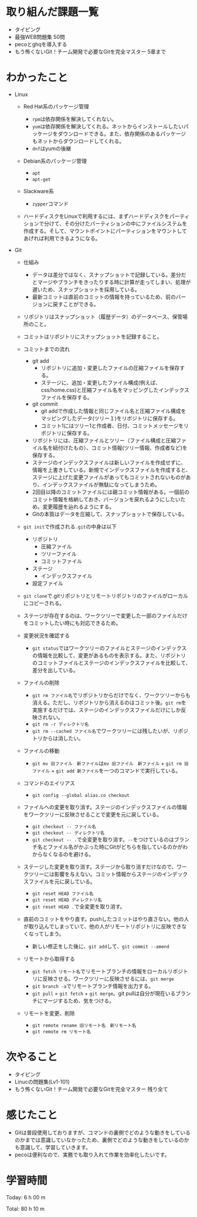 # 取り組んだ課題一覧
- タイピング
- 最強WEB問題集 50問
- pecoとghqを導入する
- もう怖くないGit！チーム開発で必要なGitを完全マスター 5章まで

# わかったこと

- Linux
  - Red Hat系のパッケージ管理
    - `rpm`は依存関係を解決してくれない。
    - `yum`は依存関係を解決してくれる。ネットからインストールしたいパッケージをダウンロードできる。また、依存関係のあるパッケージもネットからダウンロードしてくれる。
    - `dnf`はyumの後継
  - Debian系のパッケージ管理
    - `apt`
    - `apt-get`
  - Slackware系
    - `zypper`コマンド

  - ハードディスクをLinuxで利用するには、まずハードディスクをパーティションで分けて、その分けたパーティションの中にファイルシステムを作成する。そして、マウントポイントにパーティションをマウントしてあげれば利用できるようになる。

- Git
  - 仕組み
    - データは差分ではなく、スナップショットで記録している。差分だとマージやブランチをきったりする時に計算が走ってしまい、処理が遅いため、スナップショットを採用している。
    - 最新コミットは直前のコミットの情報を持っているため、前のバージョンに戻すことができる。
  - リポジトリはスナップショット（履歴データ）のデータベース、保管場所のこと。
  - コミットはリポジトリにスナップショットを記録すること。

  - コミットまでの流れ
    - git add
      - リポジトリに追加・変更したファイルの圧縮ファイルを保存する。
      - ステージに、追加・変更したファイル構成(例えば、css/home.css)と圧縮ファイル名をマッピングしたインデックスファイルを保存する。
    - git commit
      - git addで作成した情報と同じファイル名と圧縮ファイル構成をマッピングしたデータ(ツリー１)をリポジトリに保存する。
      - コミット1にはツリー1と作成者、日付、コミットメッセージをリポジトリに保存する。
    - リポジトリには、圧縮ファイルとツリー（ファイル構成と圧縮ファイル名を紐付けたもの）、コミット情報(ツリー情報、作成者など)を保存する。
    - ステージのインデックスファイルは新しいファイルを作成せずに、情報を上書きしている。新規でインデックスファイルを作成すると、ステージに上げた変更ファイルがあってもコミットされないものがあり、インデックスファイルが無駄になってしまうため。
    - 2回目以降のコミットファイルには親コミット情報がある。一個前のコミット情報を格納しておき、バージョンを戻れるようにしたいため。変更履歴を辿れるようにする。
    - Gitの本質はデータを圧縮して、スナップショットで保存している。

  - `git init`で作成される`.git`の中身は以下
    - リポジトリ
      - 圧縮ファイル
      - ツリーファイル
      - コミットファイル
    - ステージ
      - インデックスファイル
    - 設定ファイル

  - `git clone`で.gitリポジトリとリモートリポジトリのファイルがローカルにコピーされる。
  - ステージが存在するのは、ワークツリーで変更した一部のファイルだけをコミットしたい時にも対応できるため。

  - 変更状況を確認する
    - `git status`ではワークツリーのファイルとステージのインデックスの情報を比較して、変更があるものを表示する。また、リポジトリのコミットファイルとステージのインデックスファイルを比較して、差分を出している。

  - ファイルの削除
    - `git rm ファイル名`でリポジトリからだけでなく、ワークツリーからも消える。ただし、リポジトリから消えるのはコミット後。`git rm`を実施するだけでは、ステージのインデックスファイルだけにしか反映されない。
    - `git rm -r ディレクトリ名`
    - `git rm --cached ファイル名`でワークツリーには残したいが、リポジトリからは消したい。

  - ファイルの移動
    - `git mv 旧ファイル　新ファイル`は`mv 旧ファイル　新ファイル` + `git rm 旧ファイル` + `git add 新ファイル`を一つのコマンドで実行している。

  - コマンドのエイリアス
    - `git config --global alias.co checkout`

  - ファイルへの変更を取り消す。ステージのインデックスファイルの情報をワークツリーに反映させることで変更を元に戻している。
    - `git checkout -- ファイル名`
    - `git checkout -- ディレクトリ名`
    - `git checkout -- .`で全変更を取り消す。`--`をつけているのはブランチ名とファイル名がかぶった時にGitがどちらを指しているのかがわからなくなるのを避ける。

  - ステージした変更を取り消す。ステージから取り消すだけなので、ワークツリーには影響を与えない。コミット情報からステージのインデックスファイルを元に戻している。
    - `git reset HEAD ファイル名`
    - `git reset HEAD ディレクトリ名`
    - `git reset HEAD .`で全変更を取り消す。

  - 直前のコミットをやり直す。pushしたコミットはやり直さない。他の人が取り込んでしまっていて、他の人がリモートリポジトリに反映できなくなってしまう。
    - 新しい修正をした後に、`git add`して、`git commit --amend`

  - リモートから取得する
    - `git fetch リモート名`でリモートブランチの情報をローカルリポジトリに反映させる。ワークツリーに反映させるには、`git merge`
    - `git branch -a`でリモートブランチ情報を出力する。
    - `git pull` = `git fetch` + `git merge`。git pullは自分が現在いるブランチにマージするため、気をつける。

  - リモートを変更、削除
    - `git remote rename 旧リモート名　新リモート名`
    - `git remote rm リモート名`
  
# 次やること
- タイピング
- Linucの問題集(Lv1-101)
- もう怖くないGit！チーム開発で必要なGitを完全マスター 残り全て

# 感じたこと
- Gitは普段使用しておりますが、コマンドの裏側でどのような動きをしているのかまでは意識していなかったため、裏側でどのような動きをしているのかも意識して、学習していきます。
- pecoは便利なので、実務でも取り入れて作業を効率化したいです。


# 学習時間
Today: 6 h 00 m

Total: 80 h 10 m
